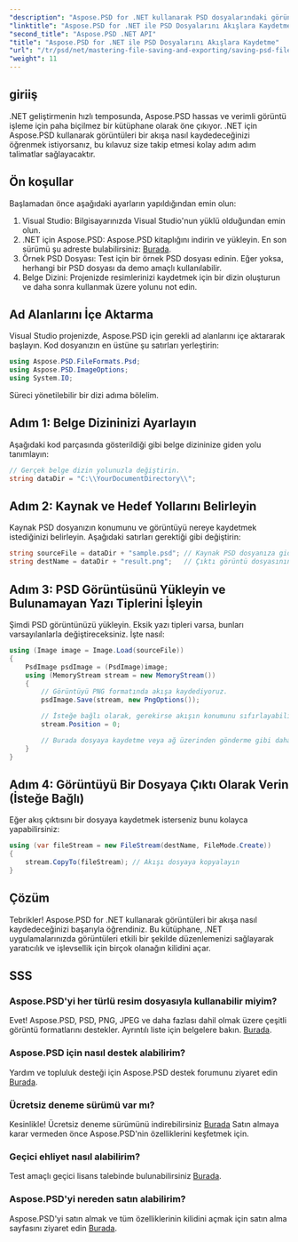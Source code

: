 ```yaml
---
"description": "Aspose.PSD for .NET kullanarak PSD dosyalarındaki görüntüleri akışlara nasıl verimli bir şekilde kaydedeceğinizi keşfedin. Bu kapsamlı adım adım kılavuz, ön koşulları, kodları ve teknikleri kapsar."
"linktitle": "Aspose.PSD for .NET ile PSD Dosyalarını Akışlara Kaydetme"
"second_title": "Aspose.PSD .NET API"
"title": "Aspose.PSD for .NET ile PSD Dosyalarını Akışlara Kaydetme"
"url": "/tr/psd/net/mastering-file-saving-and-exporting/saving-psd-files-to-streams/"
"weight": 11
---
```


## giriiş

.NET geliştirmenin hızlı temposunda, Aspose.PSD hassas ve verimli görüntü işleme için paha biçilmez bir kütüphane olarak öne çıkıyor. .NET için Aspose.PSD kullanarak görüntüleri bir akışa nasıl kaydedeceğinizi öğrenmek istiyorsanız, bu kılavuz size takip etmesi kolay adım adım talimatlar sağlayacaktır.

## Ön koşullar

Başlamadan önce aşağıdaki ayarların yapıldığından emin olun:

1. Visual Studio: Bilgisayarınızda Visual Studio'nun yüklü olduğundan emin olun.
2. .NET için Aspose.PSD: Aspose.PSD kitaplığını indirin ve yükleyin. En son sürümü şu adreste bulabilirsiniz: [Burada](https://releases.aspose.com/psd/net/).
3. Örnek PSD Dosyası: Test için bir örnek PSD dosyası edinin. Eğer yoksa, herhangi bir PSD dosyası da demo amaçlı kullanılabilir.
4. Belge Dizini: Projenizde resimlerinizi kaydetmek için bir dizin oluşturun ve daha sonra kullanmak üzere yolunu not edin.

## Ad Alanlarını İçe Aktarma

Visual Studio projenizde, Aspose.PSD için gerekli ad alanlarını içe aktararak başlayın. Kod dosyanızın en üstüne şu satırları yerleştirin:

```csharp
using Aspose.PSD.FileFormats.Psd;
using Aspose.PSD.ImageOptions;
using System.IO;
```

Süreci yönetilebilir bir dizi adıma bölelim.

## Adım 1: Belge Dizininizi Ayarlayın

Aşağıdaki kod parçasında gösterildiği gibi belge dizininize giden yolu tanımlayın:

```csharp
// Gerçek belge dizin yolunuzla değiştirin.
string dataDir = "C:\\YourDocumentDirectory\\";
```

## Adım 2: Kaynak ve Hedef Yollarını Belirleyin

Kaynak PSD dosyanızın konumunu ve görüntüyü nereye kaydetmek istediğinizi belirleyin. Aşağıdaki satırları gerektiği gibi değiştirin:

```csharp
string sourceFile = dataDir + "sample.psd"; // Kaynak PSD dosyanıza giden yol
string destName = dataDir + "result.png";   // Çıktı görüntü dosyasının yolu
```

## Adım 3: PSD Görüntüsünü Yükleyin ve Bulunamayan Yazı Tiplerini İşleyin

Şimdi PSD görüntünüzü yükleyin. Eksik yazı tipleri varsa, bunları varsayılanlarla değiştireceksiniz. İşte nasıl:

```csharp
using (Image image = Image.Load(sourceFile))
{
    PsdImage psdImage = (PsdImage)image;
    using (MemoryStream stream = new MemoryStream())
    {
        // Görüntüyü PNG formatında akışa kaydediyoruz.
        psdImage.Save(stream, new PngOptions());

        // İsteğe bağlı olarak, gerekirse akışın konumunu sıfırlayabilirsiniz
        stream.Position = 0;

        // Burada dosyaya kaydetme veya ağ üzerinden gönderme gibi daha ileri işlemler yapılabilir.
    }
}
```

## Adım 4: Görüntüyü Bir Dosyaya Çıktı Olarak Verin (İsteğe Bağlı)

Eğer akış çıktısını bir dosyaya kaydetmek isterseniz bunu kolayca yapabilirsiniz:

```csharp
using (var fileStream = new FileStream(destName, FileMode.Create))
{
    stream.CopyTo(fileStream); // Akışı dosyaya kopyalayın
}
```

## Çözüm

Tebrikler! Aspose.PSD for .NET kullanarak görüntüleri bir akışa nasıl kaydedeceğinizi başarıyla öğrendiniz. Bu kütüphane, .NET uygulamalarınızda görüntüleri etkili bir şekilde düzenlemenizi sağlayarak yaratıcılık ve işlevsellik için birçok olanağın kilidini açar.

## SSS

### Aspose.PSD'yi her türlü resim dosyasıyla kullanabilir miyim?
Evet! Aspose.PSD, PSD, PNG, JPEG ve daha fazlası dahil olmak üzere çeşitli görüntü formatlarını destekler. Ayrıntılı liste için belgelere bakın. [Burada](https://reference.aspose.com/psd/net/).

### Aspose.PSD için nasıl destek alabilirim?
Yardım ve topluluk desteği için Aspose.PSD destek forumunu ziyaret edin [Burada](https://forum.aspose.com/c/psd/34).

### Ücretsiz deneme sürümü var mı?
Kesinlikle! Ücretsiz deneme sürümünü indirebilirsiniz [Burada](https://releases.aspose.com/) Satın almaya karar vermeden önce Aspose.PSD'nin özelliklerini keşfetmek için.

### Geçici ehliyet nasıl alabilirim?
Test amaçlı geçici lisans talebinde bulunabilirsiniz [Burada](https://purchase.conholdate.com/temporary-license/).

### Aspose.PSD'yi nereden satın alabilirim?
Aspose.PSD'yi satın almak ve tüm özelliklerinin kilidini açmak için satın alma sayfasını ziyaret edin [Burada](https://purchase.conholdate.com/buy).